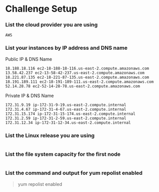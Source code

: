 # Challenge Setup

### List the cloud provider you are using
```
AWS
```

### List your instances by IP address and DNS name
Public IP & DNS Name
```
18.188.18.116 ec2-18-188-18-116.us-east-2.compute.amazonaws.com
13.58.42.237 ec2-13-58-42-237.us-east-2.compute.amazonaws.com
18.221.87.135 ec2-18-221-87-135.us-east-2.compute.amazonaws.com
18.191.189.111 ec2-18-191-189-111.us-east-2.compute.amazonaws.com
52.14.28.78 ec2-52-14-28-78.us-east-2.compute.amazonaws.com
```

Private IP & DNS Name
```
172.31.9.19 ip-172-31-9-19.us-east-2.compute.internal
172.31.4.67 ip-172-31-4-67.us-east-2.compute.internal
172.31.15.174 ip-172-31-15-174.us-east-2.compute.internal
172.31.2.59 ip-172-31-2-59.us-east-2.compute.internal
172.31.12.34 ip-172-31-12-34.us-east-2.compute.internal
```

### List the Linux release you are using
```
```

### List the file system capacity for the first node
```
```

### List the command and output for yum repolist enabled
> yum repolist enabled
```
```
